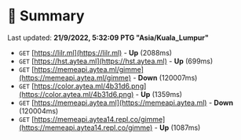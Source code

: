 # 📖 Summary
Last updated: **21/9/2022, 5:32:09 PTG "Asia/Kuala_Lumpur"**

- `GET` [https://lilr.ml](https://lilr.ml) - **Up** (2088ms)
- `GET` [https://hst.aytea.ml](https://hst.aytea.ml) - **Up** (699ms)
- `GET` [https://memeapi.aytea.ml/gimme](https://memeapi.aytea.ml/gimme) - **Down** (120007ms)
- `GET` [https://color.aytea.ml/4b31d6.png](https://color.aytea.ml/4b31d6.png) - **Up** (1359ms)
- `GET` [https://memeapi.aytea.ml](https://memeapi.aytea.ml) - **Down** (120004ms)
- `GET` [https://memeapi.aytea14.repl.co/gimme](https://memeapi.aytea14.repl.co/gimme) - **Up** (1087ms)
